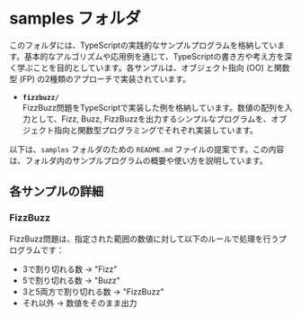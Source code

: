 # samples フォルダ

このフォルダには、TypeScriptの実践的なサンプルプログラムを格納しています。基本的なアルゴリズムや応用例を通じて、TypeScriptの書き方や考え方を深く学ぶことを目的としています。各サンプルは、オブジェクト指向 (OO) と関数型 (FP) の2種類のアプローチで実装されています。

- **`fizzbuzz/`**  
  FizzBuzz問題をTypeScriptで実装した例を格納しています。数値の配列を入力として、Fizz, Buzz, FizzBuzzを出力するシンプルなプログラムを、オブジェクト指向と関数型プログラミングでそれぞれ実装しています。

以下は、`samples` フォルダのための `README.md` ファイルの提案です。この内容は、フォルダ内のサンプルプログラムの概要や使い方を説明しています。

## 各サンプルの詳細

### FizzBuzz

FizzBuzz問題は、指定された範囲の数値に対して以下のルールで処理を行うプログラムです：

- 3で割り切れる数 -> "Fizz"
- 5で割り切れる数 -> "Buzz"
- 3と5両方で割り切れる数 -> "FizzBuzz"
- それ以外 -> 数値をそのまま出力
